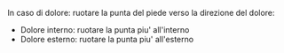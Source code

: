 In caso di dolore: ruotare la punta del piede verso la direzione del dolore:
- Dolore interno: ruotare la punta piu' all'interno
- Dolore esterno: ruotare la punta piu' all'esterno